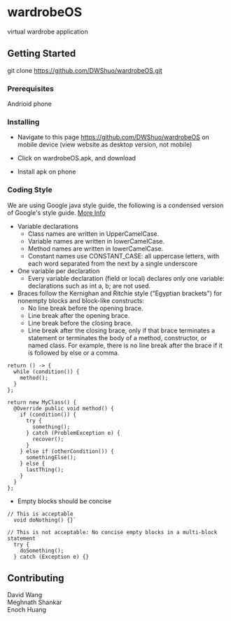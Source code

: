 
# wardrobeOS

virtual wardrobe application

## Getting Started

git clone https://github.com/DWShuo/wardrobeOS.git

### Prerequisites

Andrioid phone

### Installing

* Navigate to this page https://github.com/DWShuo/wardrobeOS on mobile device (view website as desktop version, not mobile)

* Click on wardrobeOS.apk, and download

* Install apk on phone

### Coding Style 
We are using Google java style guide, the following is a condensed version of Google's style guide. [More Info](https://google.github.io/styleguide/javaguide.html)
* Variable declarations  
  * Class names are written in UpperCamelCase. 
  * Variable names are written in lowerCamelCase.  
  * Method names are written in lowerCamelCase. 
  * Constant names use CONSTANT_CASE: all uppercase letters, with each word separated from the next by a single underscore  
* One variable per declaration  
  * Every variable declaration (field or local) declares only one variable: declarations such as int a, b; are not used.
* Braces follow the Kernighan and Ritchie style ("Egyptian brackets") for nonempty blocks and block-like constructs:  
    * No line break before the opening brace.  
    * Line break after the opening brace.  
    * Line break before the closing brace.  
    * Line break after the closing brace, only if that brace terminates a statement or terminates the body of a method, constructor, or named class. For example, there is no line break after the brace if it is followed by else or a comma.  
```
return () -> {
  while (condition()) {
    method();
  }
};

return new MyClass() {
  @Override public void method() {
    if (condition()) {
      try {
        something();
      } catch (ProblemException e) {
        recover();
      }
    } else if (otherCondition()) {
      somethingElse();
    } else {
      lastThing();
    }
  }
};
```
* Empty blocks should be concise  
```
// This is acceptable
  void doNothing() {}`
  
// This is not acceptable: No concise empty blocks in a multi-block statement
  try {
    doSomething();
  } catch (Exception e) {}
```

## Contributing
David Wang  
Meghnath Shankar  
Enoch Huang  
